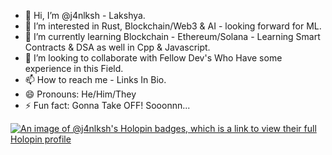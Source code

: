- 👋 Hi, I’m @j4nlksh - Lakshya.
- 👀 I’m interested in Rust, Blockchain/Web3 & AI - looking forward for ML.
- 🌱 I’m currently learning Blockchain - Ethereum/Solana - Learning Smart Contracts & DSA as well in Cpp & Javascript.
- 💞️ I’m looking to collaborate with Fellow Dev's Who Have some experience in this Field.
- 📫 How to reach me - Links In Bio.
- 😄 Pronouns: He/Him/They
- ⚡ Fun fact: Gonna Take OFF! Sooonnn...

[![An image of @j4nlksh's Holopin badges, which is a link to view their full Holopin profile](https://holopin.me/j4nlksh)](https://holopin.io/@j4nlksh)

<!---
j4nlksh/j4nlksh is a ✨ special ✨ repository because its `README.md` (this file) appears on your GitHub profile.
You can click the Preview link to take a look at your changes.
--->
